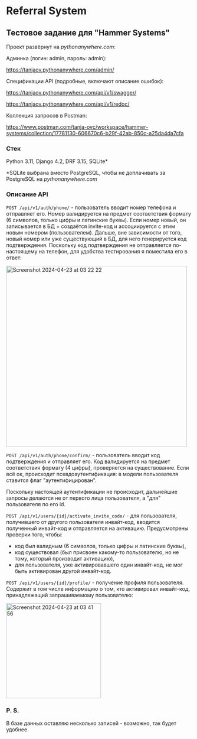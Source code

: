 # Referral System
## Тестовое задание для "Hammer Systems"

Проект развёрнут на _pythonanywhere.com_:

Админка (логин: admin, пароль: admin):

https://tanjaov.pythonanywhere.com/admin/

Cпецификации API (подробные, включают описание ошибок):

https://tanjaov.pythonanywhere.com/api/v1/swagger/

https://tanjaov.pythonanywhere.com/api/v1/redoc/

Коллекция запросов в Postman:

https://www.postman.com/tanja-ovc/workspace/hammer-systems/collection/17781130-606670c6-b29f-42ab-850c-a25da4da7cfa

### Стек

Python 3.11, Django 4.2, DRF 3.15, SQLite*

*SQLite выбрана вместо PostgreSQL, чтобы не доплачивать за PostgreSQL на _pythonanywhere.com_

### Описание API

```POST /api/v1/auth/phone/``` - пользователь вводит номер телефона и отправляет его. Номер валидируется на предмет соответствия формату (6 символов, только цифры и латинские буквы). Если номер новый, он записывается в БД + создаётся invite-код и ассоциируется с этим новым номером (пользователем). Дальше, вне зависимости от того, новый номер или уже существующий в БД, для него генерируется код подтверждения. Поскольку код подтверждения не отправляется по-настоящему на телефон, для удобства тестирования я поместила его в ответ:

<img width="490" alt="Screenshot 2024-04-23 at 03 22 22" src="https://github.com/tanja-ovc/referral-system/assets/85249138/7b3eb82b-76dd-4f27-95ba-4f56543623f9">

```POST /api/v1/auth/phone/confirm/``` - пользователь вводит код подтверждения и отправляет его. Код валидируется на предмет соответствия формату (4 цифры), проверяется на существование. Если всё ок, происходит псевдоаутентификация: в модели пользователя ставится флаг "аутентифицирован".

Поскольку настоящей аутентификации не происходит, дальнейшие запросы делаются не от первого лица пользователя, а "для" пользователя по его id.

```POST /api/v1/users/{id}/activate_invite_code/``` - для пользователя, получившего от другого пользователя инвайт-код, вводится полученный инвайт-код и отправляется на активацию.
Предусмотрены проверки того, чтобы:
- код был валидным (6 символов, только цифры и латинские буквы),
- код существовал (был присвоен какому-то пользователю, но не тому, который производит активацию),
- для пользователя, уже активировавшего один инвайт-код, не мог быть активирован другой инвайт-код.

```POST /api/v1/users/{id}/profile/``` - получение профиля пользователя. Содержит в том числе информацию о том, кто активировал инвайт-код, принадлежащий запрашиваемому пользователю:

<img width="257" alt="Screenshot 2024-04-23 at 03 41 56" src="https://github.com/tanja-ovc/referral-system/assets/85249138/ace012b6-1430-484a-93e9-b82f9ecdc396">

### P. S.

В базе данных оставляю несколько записей - возможно, так будет удобнее.
